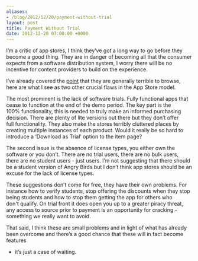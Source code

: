 ```yaml
---
aliases:
- /blog/2012/12/20/payment-without-trial
layout: post
title: Payment Without Trial
date: 2012-12-20 07:00:00 +0000
---
```

I’m a critic of app stores, I think they’ve got a long way to go before they
become a good thing. They are in danger of becoming all that the consumer
expects from a software distribution system, I worry there will be no incentive
for content providers to build on the experience.

I’ve already covered the [point](/posts/2012/12/08/scrapp-stores) that they
are generally terrible to browse, here are what I see as two other crucial
flaws in the App Store model.

The most prominent is the lack of software trials. Fully functional apps that
cease to function at the end of the demo period. The key part is the
100% functionality, this is needed to truly make an informed purchasing
decision. There are plenty of lite versions out there but they don’t offer
full functionality. They also make the stores terribly cluttered places by
creating multiple instances of each product. Would it really be so hard to
introduce a ‘Download as Trial’ option to the item page?

The second issue is the absence of license types, you either own the software
or you don’t. There are no trial users, there are no bulk users, there are no
student users - just users. I’m not suggesting that there should be a student
version of Angry Birds but I don’t think app stores should be an excuse for the
lack of license types.

These suggestions don’t come for free, they have their own problems. For
instance how to verify students, stop offering the discounts when they stop
being students and how to stop them getting the app for others who
don't qualify. On trial front it does open you up to a greater piracy threat,
any access to source prior to payment is an opportunity for cracking -
something we really want to avoid.

That said, I think these are small problems and in light of what has already
been overcome and there’s a good chance that these will in fact become features
- it’s just a case of waiting.